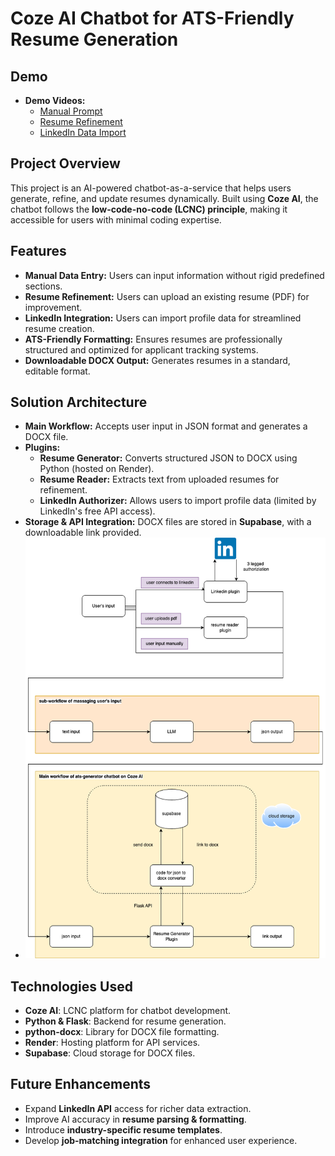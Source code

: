 # Coze AI Chatbot for ATS-Friendly Resume Generation

## Demo
- **Demo Videos:**
  - [Manual Prompt](https://youtu.be/3-9s5kqQRYQ?si=WTaqPAAybSa6-U-u)
  - [Resume Refinement](https://youtu.be/gwf3PMt0sVY?si=DfYucVImqQ1jt2AZ)
  - [LinkedIn Data Import](https://youtu.be/_zysCtnA6aM?si=izBe0BNdR8uv2h9n)


## Project Overview
This project is an AI-powered chatbot-as-a-service that helps users generate, refine, and update resumes dynamically. Built using **Coze AI**, the chatbot follows the **low-code-no-code (LCNC) principle**, making it accessible for users with minimal coding expertise.

## Features
- **Manual Data Entry:** Users can input information without rigid predefined sections.
- **Resume Refinement:** Users can upload an existing resume (PDF) for improvement.
- **LinkedIn Integration:** Users can import profile data for streamlined resume creation.
- **ATS-Friendly Formatting:** Ensures resumes are professionally structured and optimized for applicant tracking systems.
- **Downloadable DOCX Output:** Generates resumes in a standard, editable format.

## Solution Architecture
- **Main Workflow:** Accepts user input in JSON format and generates a DOCX file.
- **Plugins:**
  - **Resume Generator:** Converts structured JSON to DOCX using Python (hosted on Render).
  - **Resume Reader:** Extracts text from uploaded resumes for refinement.
  - **LinkedIn Authorizer:** Allows users to import profile data (limited by LinkedIn's free API access).
- **Storage & API Integration:** DOCX files are stored in **Supabase**, with a downloadable link provided.
- ![architecture](architecture.png)

## Technologies Used
- **Coze AI**: LCNC platform for chatbot development.
- **Python & Flask**: Backend for resume generation.
- **python-docx**: Library for DOCX file formatting.
- **Render**: Hosting platform for API services.
- **Supabase**: Cloud storage for DOCX files.


## Future Enhancements
- Expand **LinkedIn API** access for richer data extraction.
- Improve AI accuracy in **resume parsing & formatting**.
- Introduce **industry-specific resume templates**.
- Develop **job-matching integration** for enhanced user experience.
